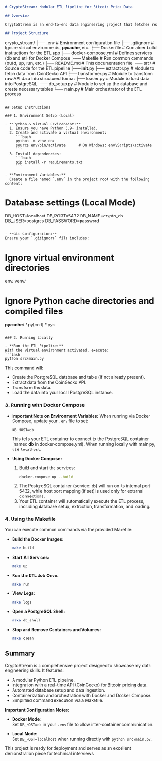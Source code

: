 ```markdown
# CryptoStream: Modular ETL Pipeline for Bitcoin Price Data

## Overview

CryptoStream is an end-to-end data engineering project that fetches real-time Bitcoin pricing data using the CoinGecko API, processes it through a modular ETL pipeline, and stores it in a PostgreSQL database. This project demonstrates best practices in data engineering, including modular Python code, containerization with Docker, orchestration using Docker Compose, and automation through a Makefile.

## Project Structure

```
crypto_stream/
├── .env                # Environment configuration file
├── .gitignore          # Ignore virtual environments, __pycache__, etc.
├── Dockerfile          # Container build instructions for the ETL app
├── docker-compose.yml  # Defines services (db and etl) for Docker Compose
├── Makefile            # Run common commands (build, up, run, etc.)
├── README.md           # This documentation file
└── src/                # Source code for the ETL pipeline
    ├── __init__.py
    ├── extractor.py    # Module to fetch data from CoinGecko API
    ├── transformer.py  # Module to transform raw API data into structured format
    ├── loader.py       # Module to load data into PostgreSQL
    ├── db_setup.py     # Module to set up the database and create necessary tables
    └── main.py         # Main orchestrator of the ETL process
```

## Setup Instructions

### 1. Environment Setup (Local)

- **Python & Virtual Environment:**
  1. Ensure you have Python 3.9+ installed.
  2. Create and activate a virtual environment:
     ```bash
     python -m venv env
     source env/bin/activate      # On Windows: env\Scripts\activate
     ```
  3. Install dependencies:
     ```bash
     pip install -r requirements.txt
     ```

- **Environment Variables:**
  Create a file named `.env` in the project root with the following content:
  ```
  # Database settings (Local Mode)
  DB_HOST=localhost
  DB_PORT=5432
  DB_NAME=crypto_db
  DB_USER=postgres
  DB_PASSWORD=password
  ```

- **Git Configuration:**
  Ensure your `.gitignore` file includes:
  ```
  # Ignore virtual environment directories
  env/
  venv/

  # Ignore Python cache directories and compiled files
  __pycache__/
  *.py[cod]
  *.pyo
  ```

### 2. Running Locally

- **Run the ETL Pipeline:**
  With the virtual environment activated, execute:
  ```bash
  python src/main.py
  ```
  This command will:
  - Create the PostgreSQL database and table (if not already present).
  - Extract data from the CoinGecko API.
  - Transform the data.
  - Load the data into your local PostgreSQL instance.

### 3. Running with Docker Compose

- **Important Note on Environment Variables:**
  When running via Docker Compose, update your `.env` file to set:
  ```
  DB_HOST=db
  ```
  This tells your ETL container to connect to the PostgreSQL container (named **db** in docker-compose.yml). When running locally with main.py, use `localhost`.

- **Using Docker Compose:**
  1. Build and start the services:
     ```bash
     docker-compose up --build
     ```
  2. The PostgreSQL container (service: `db`) will run on its internal port 5432, while host port mapping (if set) is used only for external connections.
  3. Your ETL container will automatically execute the ETL process, including database setup, extraction, transformation, and loading.

### 4. Using the Makefile

You can execute common commands via the provided Makefile:

- **Build the Docker Images:**
  ```bash
  make build
  ```
- **Start All Services:**
  ```bash
  make up
  ```
- **Run the ETL Job Once:**
  ```bash
  make run
  ```
- **View Logs:**
  ```bash
  make logs
  ```
- **Open a PostgreSQL Shell:**
  ```bash
  make db_shell
  ```
- **Stop and Remove Containers and Volumes:**
  ```bash
  make clean
  ```

## Summary

CryptoStream is a comprehensive project designed to showcase my data engineering skills. It features:

- A modular Python ETL pipeline.
- Integration with a real-time API (CoinGecko) for Bitcoin pricing data.
- Automated database setup and data ingestion.
- Containerization and orchestration with Docker and Docker Compose.
- Simplified command execution via a Makefile.

**Important Configuration Notes:**

- **Docker Mode:**  
  Set `DB_HOST=db` in your `.env` file to allow inter-container communication.
  
- **Local Mode:**  
  Set `DB_HOST=localhost` when running directly with `python src/main.py`.

This project is ready for deployment and serves as an excellent demonstration piece for technical interviews.
```